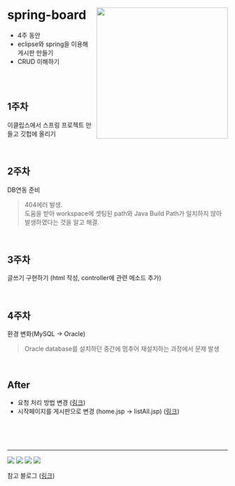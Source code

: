 ﻿# spring-board   <img align='right' src="https://download.logo.wine/logo/Spring_Framework/Spring_Framework-Logo.wine.png" width="300" height="300">
- 4주 동안 
- eclipse와 spring을 이용해 게시판 만들기   
- CRUD 이해하기   

<br><br>

## 1주차   
이클립스에서 스프링 프로젝트 만들고 깃헙에 올리기   

<br>

## 2주차 
DB연동 준비   
> 404에러 발생.   
> 도움을 받아 workspace에 셋팅된 path와 Java Build Path가 일치하지 않아 발생하였다는 것을 알고 해결.   

<br>

## 3주차   
글쓰기 구현하기 (html 작성, controller에 관련 메소드 추가)   

<br>

## 4주차
환경 변화(MySQL -> Oracle)
> Oracle database를 설치하던 중간에 멈추어 재설치하는 과정에서 문제 발생

<br>

## After
- 요청 처리 방법 변경 ([링크](https://mungto.tistory.com/436))
- 시작페이지를 게시판으로 변경 (home.jsp -> listAll.jsp) ([링크](https://admm.tistory.com/82))

   
<br><br><br>   

---
<img src="https://img.shields.io/badge/Spring-6DB33F?style=flat-square&logo=spring&logoColor=white"/> <img src="https://img.shields.io/badge/Eclipse-2C2255?style=flat-square&logo=Eclipse IDE&logoColor=white"/> <img src="https://img.shields.io/badge/Tomcat-F8DC75?style=flat-square&logo=Apache Tomcat&logoColor=white"/> <img src="https://img.shields.io/badge/MySQL-4479A1?style=flat-square&logo=MySQL&logoColor=white"/>   

참고 블로그 ([링크](https://blog.daum.net/chan-0124/62?category=263225))
